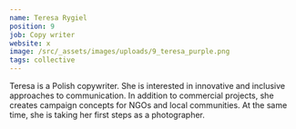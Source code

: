 ```yaml
---
name: Teresa Rygiel
position: 9
job: Copy writer
website: x
image: /src/_assets/images/uploads/9_teresa_purple.png
tags: collective
---
```

Teresa is a Polish copywriter. She is interested in innovative and inclusive approaches to communication. In addition to commercial projects, she creates campaign concepts for NGOs and local communities. At the same time, she is taking her first steps as a photographer.